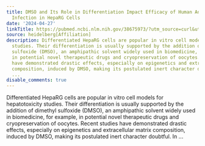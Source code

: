 ```yaml
---
title: DMSO and Its Role in Differentiation Impact Efficacy of Human Adenovirus (HAdV)
  Infection in HepaRG Cells
date: '2024-04-27'
linkTitle: https://pubmed.ncbi.nlm.nih.gov/38675973/?utm_source=curl&utm_medium=rss&utm_campaign=pubmed-2&utm_content=1FakS-2QOkCT8HsMOQP1bCRQ4YzyumYOmxmF0moLsQ3dFB1E9V&fc=20220326224207&ff=20240428181100&v=2.18.0.post9+e462414
source: heidelberg[Affiliation]
description: Differentiated HepaRG cells are popular in vitro cell models for hepatotoxicity
  studies. Their differentiation is usually supported by the addition of dimethyl
  sulfoxide (DMSO), an amphipathic solvent widely used in biomedicine, for example,
  in potential novel therapeutic drugs and cryopreservation of oocytes. Recent studies
  have demonstrated drastic effects, especially on epigenetics and extracellular matrix
  composition, induced by DMSO, making its postulated inert character doubtful. In
  ...
disable_comments: true
---
```

Differentiated HepaRG cells are popular in vitro cell models for hepatotoxicity studies. Their differentiation is usually supported by the addition of dimethyl sulfoxide (DMSO), an amphipathic solvent widely used in biomedicine, for example, in potential novel therapeutic drugs and cryopreservation of oocytes. Recent studies have demonstrated drastic effects, especially on epigenetics and extracellular matrix composition, induced by DMSO, making its postulated inert character doubtful. In ...
